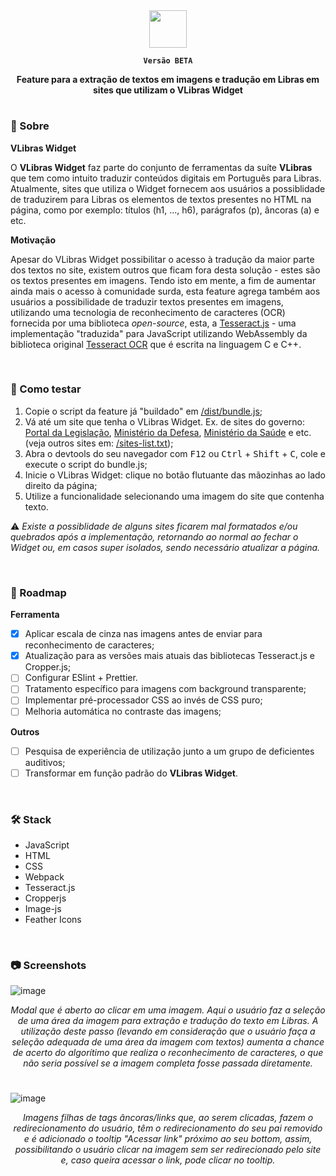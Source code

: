 <div align="center">
<img height="60" src="https://user-images.githubusercontent.com/56923620/210437941-54e89bba-4a9f-4c64-94db-bfabf3eb88af.png" />

<b>` Versão BETA ` </b>

<b>Feature para a extração de textos em imagens e tradução em Libras em sites que utilizam o VLibras Widget</b>
</div>

#

### :pencil: Sobre
**VLibras Widget**

O <b>VLibras Widget</b> faz parte do conjunto de ferramentas da suíte <b>VLibras</b> que tem como intuito traduzir conteúdos digitais em Português para Libras. Atualmente, sites que utiliza o Widget fornecem aos usuários a possiblidade de traduzirem para Libras os elementos de textos presentes no HTML na página, como por exemplo: títulos (h1, ..., h6), parágrafos (p), âncoras (a) e etc.

**Motivação**

Apesar do VLibras Widget possibilitar o acesso à tradução da maior parte dos textos no site, existem outros que ficam fora desta solução - estes são os textos presentes em imagens. Tendo isto em mente, a fim de aumentar ainda mais o acesso à comunidade surda, esta feature agrega também aos usuários a possibilidade de traduzir textos presentes em imagens, utilizando uma tecnologia de reconhecimento de caracteres (OCR) fornecida por uma biblioteca _open-source_, esta, a <a href="https://github.com/naptha/tesseract.js/">Tesseract.js</a> - uma implementação "traduzida" para JavaScript utilizando WebAssembly da biblioteca original <a href="https://github.com/tesseract-ocr/tesseract">Tesseract OCR</a> que é escrita na linguagem C e C++.

<br/>

### :test_tube: Como testar
1. Copie o script da feature já "buildado" em <a href="https://raw.githubusercontent.com/diegofrr/vlibras-widget-ocr/main/dist/bundle.js">/dist/bundle.js</a>;
2. Vá até um site que tenha o VLibras Widget. Ex. de sites do governo: <a href="http://www4.planalto.gov.br/legislacao/
">Portal da Legislação</a>, <a href="https://www.gov.br/defesa/pt-br">Ministério da Defesa</a>, <a href="https://www.gov.br/saude/pt-br
">Ministério da Saúde<a/> e etc. (veja outros sites em: <a href="https://github.com/diegofrr/vlibras-widget-ocr/blob/main/sites-list.txt">/sites-list.txt</a>);
3. Abra o devtools do seu navegador com <kbd>F12</kbd> ou <kbd>Ctrl</kbd> + <kbd>Shift</kbd> + <kbd>C</kbd>, cole e execute o script do bundle.js;
4. Inicie o VLibras Widget: clique no botão flutuante das mãozinhas ao lado direito da página;
5. Utilize a funcionalidade selecionando uma imagem do site que contenha texto.

⚠️ _Existe a possiblidade de alguns sites ficarem mal formatados e/ou quebrados após a implementação, retornando ao normal ao fechar o Widget ou, em casos super isolados, sendo necessário atualizar a página._

<br/>  

### 🚀 Roadmap

**Ferramenta**

- [x] Aplicar escala de cinza nas imagens antes de enviar para reconhecimento de caracteres;
- [x] Atualização para as versões mais atuais das bibliotecas Tesseract.js e Cropper.js;
- [ ] Configurar ESlint + Prettier.
- [ ] Tratamento específico para imagens com background transparente;
- [ ] Implementar pré-processador CSS ao invés de CSS puro;
- [ ] Melhoria automática no contraste das imagens;

**Outros**
- [ ] Pesquisa de experiência de utilização junto a um grupo de deficientes auditivos;
- [ ] Transformar em função padrão do **VLibras Widget**.

<br/>  

### 🛠️ Stack
  
  - JavaScript
  - HTML
  - CSS 
  - Webpack
  - Tesseract.js
  - Cropperjs
  - Image-js
  - Feather Icons

<br/>

### :camera: Screenshots

![image](https://user-images.githubusercontent.com/56923620/209585701-90d5550a-163a-4556-b209-98ad4cfc99dd.png)
<div align="center">
<i>Modal que é aberto ao clicar em uma imagem. Aqui o usuário faz a seleção de uma área da imagem para extração e tradução do texto em Libras. A utilização deste passo (levando em consideração que o usuário faça a seleção adequada de uma área da imagem com textos) aumenta a chance de acerto do algorítimo que realiza o reconhecimento de caracteres, o que não seria possível se a imagem completa fosse passada diretamente.</i>
</div>

#

![image](https://user-images.githubusercontent.com/56923620/209585793-1e3760ee-3f66-4936-a60f-a7f3cb01cbf6.png)
<div align="center">
<i>Imagens filhas de tags âncoras/links que, ao serem clicadas, fazem o redirecionamento do usuário, têm o redirecionamento do seu pai removido e é adicionado o tooltip "Acessar link" próximo ao seu bottom, assim, possibilitando o usuário clicar na imagem sem ser redirecionado pelo site e, caso queira acessar o link, pode clicar no tooltip.</i>
</div>
